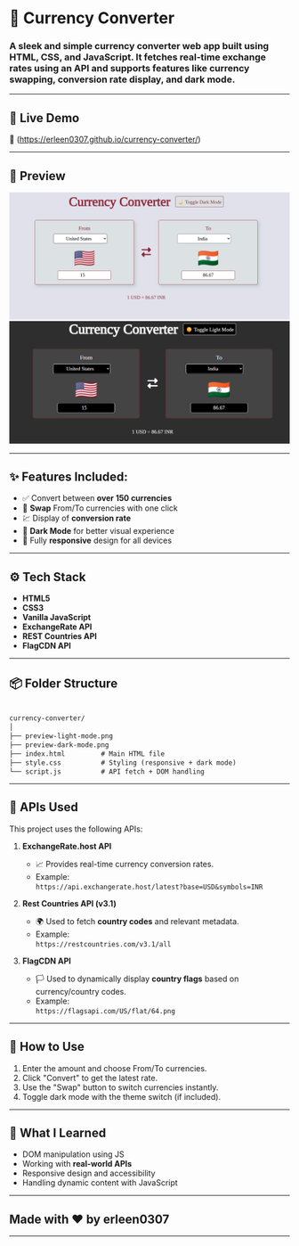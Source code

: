 # 💱 Currency Converter

### A sleek and simple currency converter web app built using **HTML**, **CSS**, and **JavaScript**. It fetches **real-time exchange rates** using an API and supports features like currency swapping, conversion rate display, and dark mode.
---

## 🚀 Live Demo

🔗 (https://erleen0307.github.io/currency-converter/)

---

## 📸 Preview

![Light Mode Preview](preview-light-mode.png)
![Dark Mode Preview](preview-dark-mode.png)

---

## ✨ Features Included: 

- ✅ Convert between **over 150 currencies**
- 🔁 **Swap** From/To currencies with one click
- 💹 Display of **conversion rate**
- 🌙 **Dark Mode** for better visual experience
- 📱 Fully **responsive** design for all devices

---

## ⚙️ Tech Stack

- **HTML5**
- **CSS3**
- **Vanilla JavaScript**
- **ExchangeRate API**
- **REST Countries API**
- **FlagCDN API**
  
---

## 📦 Folder Structure

```

currency-converter/
│
├── preview-light-mode.png
├── preview-dark-mode.png
├── index.html         # Main HTML file
├── style.css          # Styling (responsive + dark mode)
└── script.js          # API fetch + DOM handling

```

---

## 📡 APIs Used

This project uses the following APIs:

1. **ExchangeRate.host API**  
   - 📈 Provides real-time currency conversion rates.  
   - Example:  
     `https://api.exchangerate.host/latest?base=USD&symbols=INR`

2. **Rest Countries API (v3.1)**  
   - 🌍 Used to fetch **country codes** and relevant metadata.  
   - Example:  
     `https://restcountries.com/v3.1/all`

3. **FlagCDN API**  
   - 🏳️ Used to dynamically display **country flags** based on currency/country codes.  
   - Example:  
     `https://flagsapi.com/US/flat/64.png`

---

## 📁 How to Use

1. Enter the amount and choose From/To currencies.
2. Click "Convert" to get the latest rate.
3. Use the "Swap" button to switch currencies instantly.
4. Toggle dark mode with the theme switch (if included).

---

## 🧠 What I Learned

- DOM manipulation using JS
- Working with **real-world APIs**
- Responsive design and accessibility
- Handling dynamic content with JavaScript

---

## Made with ❤️ by erleen0307

---
